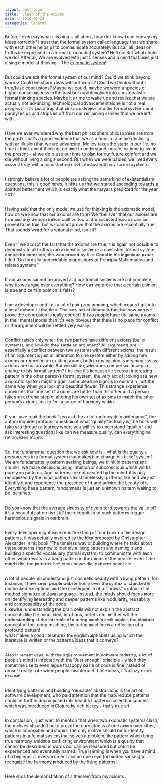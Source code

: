 ```yaml
---
layout: post_page
title:  Clash of the Axioms
date:   2016-02-24
categories: General
---
```


Before I even say what this blog is all about, how do I know I can convey my ideas correctly? I trust that the formal system called language that we share with each other helps us to communicate accurately. But can all ideas or truths be expressed in a formal (axiomatic) system? Hell no!
But what could we do? After all, We are evolved with just 5 senses and a mind that uses just a single model of thinking - The <a href="https://en.wikipedia.org/wiki/Axiomatic_system">axiomatic system</a>! <br/> <br/>

But could we exit the formal system of our mind? Could we think beyond words? Could we share ideas without words? Could we think without a true/false conclusions? Maybe we could, maybe we were a species of higher consciousness in the past but now devolved into a materialistic formal thinking species. Maybe it's time to wake up and realize that we are actually not advancing, technological advancement alone is not a real progress - It's just a trap that sinks us deeper into the formal systems and paralyzes us and strips us off from our remaining senses that we are left with.<br/> <br/>

Have we ever wondered why the best philosophers/philosophies are from the past? That's a good evidence that we as a human race are declining with an illusion that we are advancing. Money takes the stage in our life, no time to think about thinking, no time to understand morale, no time to live in the present - all we do is use our time to plan for our future comfort and we die without living a single second. But when we were babies, we lived every second truly with a mind that was not infected with any formal systems.<br/> <br/>

I strongly believe a lot of people are asking the same kind of existentialism questions, this is good news, it hints us that we started ascending towards a spiritual betterment which is exactly what the mayans predicted for the year 2012<br/> <br/>

Having said that the only model we use for thinking is the axiomatic model, how do we know that our axioms are true? We "believe" that our axioms are true and any demonstration built on top of the accepted axioms can be proved to be true, but we cannot prove that the axioms are essentially true. That sounds weird for a rational mind, isn't it?<br/> <br/>

Even if we accept the fact that the axioms are true, it is again not possible to demonstrate all truths in an axiomatic system - a consistent formal system cannot be complete, this was proved by Kurt Godel in his ingenious paper titled “On formally undecidable propositions of Principia
Mathematica and related systems”<br/> <br/>

If our axioms cannot be proved and our formal systems are not complete, why do we argue over everything? How can we prove that a certain opinion is true and certain opinion is false?<br/> <br/>

I am a developer and I do a lot of pair programming, which means I get into a lot of debate all the time. The very act of debate is fun, but how can we prove the conclusion is really correct? 
If two people have the same axioms in their mental model then it's very obvious that there is no place for conflict or the argument will be settled very easily.<br/> <br/>

Conflict raises only when the two parties have different axioms (belief systems), and how do they settle an argument? All arguments are essentially a conflict between two systems with different axioms, the result of an argument is just an alteration to one system either by adding new axioms or removing an existing axiom, both in my opinion is meaningless as axioms are not provable. But we still do, why does one person accept a change to his formal system? I believe it’s because he sees an interesting pattern in the other person’s formal system, the very act of looking at a new axiomatic system might trigger some pleasure signals in our brain, just the same way when you look at a beautiful flower. This strange experience convinces that one set of axioms are better than the other and a person takes an extreme step of altering his own set of axioms to match the other person’s axioms just to feel a sense of harmony within.<br/> <br/>

If you have read the book “zen and the art of motorcycle maintenance”, the author inquires profound question of what “quality” actually is, the book will take you through a journey where you will try to understand “quality” and ask interesting questions like can we measure quality, can everything be rationalized etc etc.<br/> <br/>

So, the fundamental question that we ask now is - what is the quality a person sees in a formal system that makes him change his belief system? We are fundamentally pattern seeking beings, we think in patterns and chunks, we make decisions using intuition or subconscious which works purely on patterns. And patterns are not created by the mind, it is only recognized by the mind, patterns exist timelessly, patterns live and we just identify it and experience the presence of it and admire the beauty of it. Everything has a pattern, randomness is just an unknown pattern waiting to be identified. <br/> <br/>

Do you know that the average sinuosity of rivers tend towards the value pi? it’s a beautiful pattern isn’t it? the recognition of such patterns trigger harmonious signals in our brain.<br/> <br/>

Every developer might have read the Gang of four book on the design patterns, it was actually inspired by the idea proposed by Christopher Alexander in his book “The timeless way of building where he talks about these patterns and how to identify a living pattern and naming it and building a specific vocabulary (formal system) to communicate with each other, what results is a living pattern in the minds of the people. even if the minds die, the patterns live! ideas never die, patterns never die.<br/> <br/>

A lot of people misunderstand just cosmetic beauty with a living pattern. for instance, I have seen people debate hours over the syntax of checked & unchecked exceptions and the consequence of a “throws” syntax in the method signature of Java language. Instead, the minds should focus more on identifying interesting and deeper patterns like modularity, reusability and composability of the code. <br/>
Likewise, understanding the brain cells will not explain the abstract concepts like the mind, idea, intuitions, beliefs etc. neither will the understanding of the internals of a turing machine will explain the abstract concept of the turing machine, the turing machine is a reflection of a profound pattern! <br/>
what makes a good literature? the english alphabets using which the literature is written or the patterns/ideas that it conveys? <br/><br/>

Also in recent days, with the agile movement in software industry, a lot of people’s mind is infected with the “Just enough” principle - which they sometime use to even argue that copy paste of code is fine instead of reuse! I really hate when people misinterpret those ideas, it’s a lazy man’s excuse! <br/> <br/>

Identifying patterns and building “reusable” abstractions is the art of software development, who paid attention that the map/reduce patterns could be further decomposed into beautiful patterns called transducers which was introduced in Clojure by rich hickey - that’s true art!<br/> <br/>

In conclusion, I just want to mention that when two axiomatic systems clash, the motives shouldn’t be to prove the correctness of one axiom over other, which is impossible and stupid. The only motive should be to identify patterns in a formal system that solves a problem, the pattern which bring true harmony amidst a conflicting environment which is a quality that cannot be described in words nor can be measured but could be experienced and eventually named. True learning is when you have a mind of a beginner at every moment and an open eye (or hidden senses) to recognize the harmony produced by the living patterns! <br/> <br/>

Here ends the demonstration of a theorem from my axioms :) <br/>